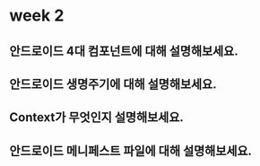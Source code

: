 # week 2

## 안드로이드 4대 컴포넌트에 대해 설명해보세요.

## 안드로이드 생명주기에 대해 설명해보세요.

## Context가 무엇인지 설명해보세요.

## 안드로이드 메니페스트 파일에 대해 설명해보세요.
